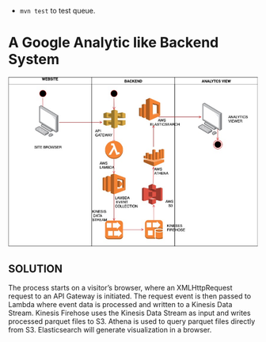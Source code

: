 - `mvn test` to test queue.

# A Google Analytic like Backend System
![alt text](https://github.com/cleopatra27/practice/blob/master/Analytics.jpg)

## SOLUTION

The process starts on a visitor’s browser, where an XMLHttpRequest request to an API Gateway is initiated. The request event is then passed to Lambda where event data is processed and written to a Kinesis Data Stream. Kinesis Firehose uses the Kinesis Data Stream as input and writes processed parquet files to S3. Athena is used to query parquet files directly from S3. Elasticsearch will generate visualization in a browser.
